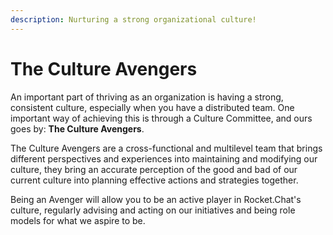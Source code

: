 ```yaml
---
description: Nurturing a strong organizational culture!
---
```


# The Culture Avengers

An important part of thriving as an organization is having a strong, consistent culture, especially when you have a distributed team. One important way of achieving this is through a Culture Committee, and ours goes by: **The Culture Avengers**.

The Culture Avengers are a cross-functional and multilevel team that brings different perspectives and experiences into maintaining and modifying our culture, they bring an accurate perception of the good and bad of our current culture into planning effective actions and strategies together.

Being an Avenger will allow you to be an active player in Rocket.Chat's culture, regularly advising and acting on our initiatives and being role models for what we aspire to be.
